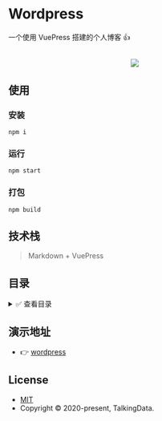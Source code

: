 # Wordpress

一个使用 VuePress 搭建的个人博客 &#x1F44D;

<h2 style="text-align:center;"><a href="http://wordpress.biaov.cn/"><img src="https://img.shields.io/badge/npm-1.0.0-blue" /></a></h2>

## 使用

### 安装

```Basic
npm i
```

### 运行

```Basic
npm start
```

### 打包

```Basic
npm build
```

## 技术栈

> Markdown + VuePress

## 目录

<details>
<summary>&#x2705; 查看目录</summary>

```Markdown
|-- wordpress -------------------- 项目名称
    |-- .gitignore --------------- git忽略文件
    |-- ftp.js ------------------- 上传配置文件
    |-- package-lock.json -------- 依赖地址信息
    |-- package.json ------------- npm 包信息
    |-- README.md ---------------- 项目文档
    |-- build -------------------- 配置目录
    |-- dist --------------------- 打包目录
    |-- docs --------------------- 项目主目录
        |-- README.md ------------ 入口文件
        |-- .vuepress ------------ vuepress 配置目录
        |   |-- config.js -------- 配置文件
        |-- |-- public ----------- 资源目录
        |   |-- styles ----------- 样式文件
        |-- blog ----------------- 博客文章目录
        |-- |-- README.md -------- blog的根目录
```

</details>

## 演示地址

* &#x1F449; [wordpress](http://wordpress.biaov.cn/)

## License

* [MIT](http://opensource.org/licenses/MIT)
* Copyright &#x00A9; 2020-present, TalkingData.
